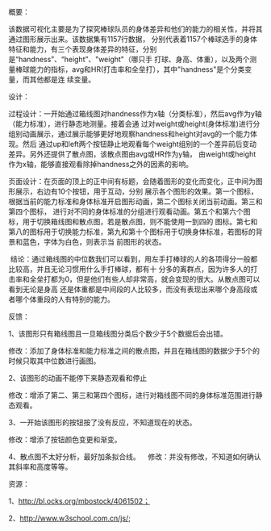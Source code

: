 概要：

  该数据可视化主要是为了探究棒球队员的身体差异和他们的能力的相关性，并将其通过图形展示出来。该数据集有1157行数据，
分别代表着1157个棒球选手的身体特征和能力，有三个表现身体差异的特征，分别是“handness”、“height”、"weight"（哪只手
打球、身高、体重），以及两个测量棒球能力的指标，avg和HR(打击率和全垒打），其中"handness"是个分类变量，而其他都是连
续变量。

设计：

  过程设计：一开始通过箱线图对handness作为x轴（分类标准），然后avg作为y轴（能力标准），进行静态地测量。接着会通
过对weight或height(身体标准)进行分组别动画展示，通过展示能够更好地观察handness和height对avg的一个能力体现。然后
通过up和left两个按钮静止地观看每个weight组别的一个差异前后变动差异。另外还提供了散点图，该散点图由avg或HR作为y轴，
由weight或height作为x轴，能够直接观看除掉handness之外的因素的影响。

   页面设计：在页面的顶上的正中间有标题，会随着图形的变化而变化，正中间为图形展示，右边有10个按钮，用于互动，分别
展示各个图形的效果。第一个图标，根据当前的能力标准和身体标准开启图形动画，第二个图标关闭当前动画。第三和第四个图标，
进行对不同的身体标准的分组进行观看动画。第五个和第六个图标，用于切换箱线图和散点图，若是散点图，则不能使用一到四的
图标。第七和第八的图标用于切换能力标准，第九和第十个图标用于切换身体标准，若图标的背景和蓝色，字体为白色，则表示当
前图形的状态。
  
  结论：通过箱线图的中位数我们可以看到，用左手打棒球的人的各项得分一般都比较高，并且无论习惯用什么手打棒球，都有十
分多的离群点，因为许多人的打击率和全垒打都为0，但是他们有些人却非常高，就会变现的很大。从散点图可以看到无论是身高
还是体重都是中间段的人比较多，而没有表现出来哪个身高段或者哪个体重段的人有特别的能力。

反馈：

  1、该图形只有箱线图且一旦箱线图分类后个数少于5个数据后会出错。
  
  修改：添加了身体标准和能力标准之间的散点图，并且在箱线图的数据少于5个的时候只取其中位数进行画图。
    
  2、该图形的动画不能停下来静态观看和停止
  
  修改：增添了第二、第三和第四个图标，进行对箱线图不同的身体标准范围进行静态观看。
    
  3、一开始该图形的按钮按了没有反应，不知道现在的状态。
  
  修改：增添了按钮颜色变更和渐变。
  
  4、散点图不太好分析，最好加条拟合线。
  
  修改：并没有修改，不知道如何确认其斜率和高度等等。

资源：

  1、http://bl.ocks.org/mbostock/4061502；
  
  2、http://www.w3school.com.cn/js/;



